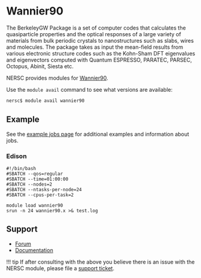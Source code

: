 # Wannier90

The BerkeleyGW Package is a set of computer codes that calculates the quasiparticle 
properties and the optical responses of a large variety of materials from bulk periodic 
crystals to nanostructures such as slabs, wires and molecules. The package takes as
input the mean-field results from various electronic structure codes such as the 
Kohn-Sham DFT eigenvalues and eigenvectors computed with Quantum ESPRESSO, PARATEC,
PARSEC, Octopus, Abinit, Siesta etc.

NERSC provides modules for [Wannier90](https://www.wanier.org).

Use the `module avail` command to see what versions are available:

```bash
nersc$ module avail wannier90
```

## Example

See the [example jobs page](/jobs/examples/) for additional
examples and information about jobs.

### Edison

```
#!/bin/bash
#SBATCH --qos=regular
#SBATCH --time=01:00:00
#SBATCH --nodes=2
#SBATCH --ntasks-per-node=24
#SBATCH --cpus-per-task=2

module load wannier90
srun -n 24 wannier90.x >& test.log
```

## Support

*  [Forum](http://www.wannier.org/forum.html)
*  [Documentation](http://www.wannier.org/user_guide.html)

!!! tip
	If after consulting with the above you believe there is an issue
	with the NERSC module, please file a
	[support ticket](https://help.nersc.gov).
